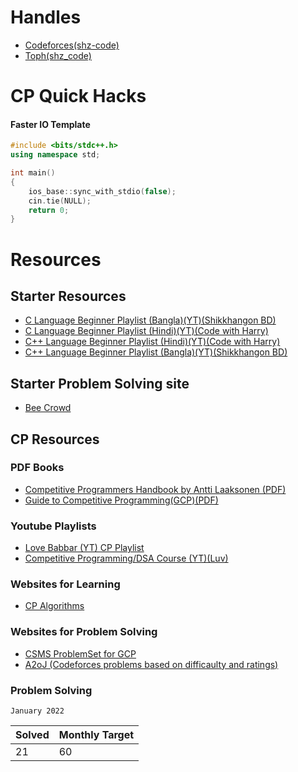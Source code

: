# Handles
- [Codeforces(shz-code)](https://codeforces.com/profile/shz-code)
- [Toph(shz_code)](https://toph.co/u/shz_code)

# CP Quick Hacks

#### Faster IO Template
``` cpp
#include <bits/stdc++.h>
using namespace std;

int main()
{
    ios_base::sync_with_stdio(false);
    cin.tie(NULL);
    return 0;
}
```
# Resources
## Starter Resources

- [C Language Beginner Playlist (Bangla)(YT)(Shikkhangon BD)](https://youtube.com/playlist?list=PLeqnvPK4PpyXHyRzADqWac6CK_vXoP9Cm)
- [C Language Beginner Playlist (Hindi)(YT)(Code with Harry)](https://youtube.com/playlist?list=PLu0W_9lII9aiXlHcLx-mDH1Qul38wD3aR)
- [C++ Language Beginner Playlist (Hindi)(YT)(Code with Harry)](https://youtube.com/playlist?list=PLu0W_9lII9agpFUAlPFe_VNSlXW5uE0YL)
- [C++ Language Beginner Playlist (Bangla)(YT)(Shikkhangon BD)](https://youtube.com/playlist?list=PLeqnvPK4PpyWsjZvgLTRcc-dkPQXc8SHc)

## Starter Problem Solving site
- [Bee Crowd](https://www.beecrowd.com.br/)

## CP Resources
### PDF Books

- [Competitive Programmers Handbook by Antti Laaksonen (PDF)](./resources/Competitive-programmers-hand-book-Antti-Laaksonen.pdf)
- [Guide to Competitive Programming(GCP)(PDF)](./resources/Guide%20to%20Competitive%20Programming.pdf)

### Youtube Playlists

- [Love Babbar (YT) CP Playlist](https://youtube.com/playlist?list=PL4PCksYQGLJOcaPLgeMFaxaHigPFjBuTG)
- [Competitive Programming/DSA Course (YT)(Luv)](https://youtube.com/playlist?list=PLauivoElc3ggagradg8MfOZreCMmXMmJ-)

### Websites for Learning

- [CP Algorithms](https://cp-algorithms.com/)

### Websites for Problem Solving

- [CSMS ProblemSet for GCP](https://cses.fi/problemset/)
- [A2oJ (Codeforces problems based on difficaulty and ratings)](https://earthshakira.github.io/a2oj-clientside/server/Ladders.html)


### Problem Solving
`January 2022`

| Solved             | Monthly Target                                                     |
| -----------------  | ------------------------------------------------------------------ |
| 21                 |                              60                                    |

